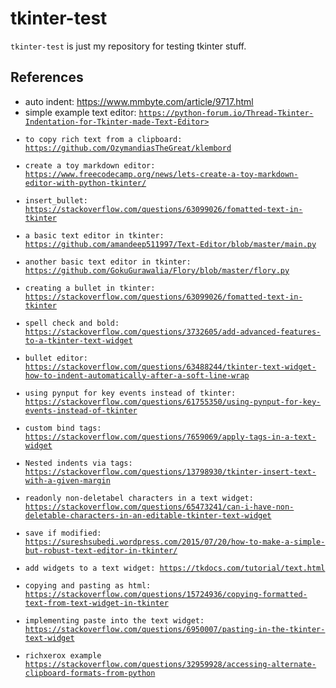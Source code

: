 # tkinter-test

``tkinter-test`` is just my repository for testing tkinter stuff.

## References
* auto indent: <https://www.mmbyte.com/article/9717.html>
* simple example text editor: <code >https://python-forum.io/Thread-Tkinter-Indentation-for-Tkinter-made-Text-Editor>
* to copy rich text from a clipboard: <https://github.com/OzymandiasTheGreat/klembord>
* create a toy markdown editor: <https://www.freecodecamp.org/news/lets-create-a-toy-markdown-editor-with-python-tkinter/>
* insert_bullet: <https://stackoverflow.com/questions/63099026/fomatted-text-in-tkinter>
* a basic text editor in tkinter: <https://github.com/amandeep511997/Text-Editor/blob/master/main.py>
* another basic text editor in tkinter: <https://github.com/GokuGurawalia/Flory/blob/master/flory.py>
* creating a bullet in tkinter: <https://stackoverflow.com/questions/63099026/fomatted-text-in-tkinter>
* spell check and bold: <https://stackoverflow.com/questions/3732605/add-advanced-features-to-a-tkinter-text-widget>
* bullet editor: <https://stackoverflow.com/questions/63488244/tkinter-text-widget-how-to-indent-automatically-after-a-soft-line-wrap>
* using pynput for key events instead of tkinter: <https://stackoverflow.com/questions/61755350/using-pynput-for-key-events-instead-of-tkinter>
* custom bind tags: <https://stackoverflow.com/questions/7659069/apply-tags-in-a-text-widget>
* Nested indents via tags: <https://stackoverflow.com/questions/13798930/tkinter-insert-text-with-a-given-margin>
* readonly non-deletabel characters in a text widget: <https://stackoverflow.com/questions/65473241/can-i-have-non-deletable-characters-in-an-editable-tkinter-text-widget>
* save if modified: <https://sureshsubedi.wordpress.com/2015/07/20/how-to-make-a-simple-but-robust-text-editor-in-tkinter/>
* add widgets to a text widget: <https://tkdocs.com/tutorial/text.html>
* copying and pasting as html: <https://stackoverflow.com/questions/15724936/copying-formatted-text-from-text-widget-in-tkinter>
* implementing paste into the text widget: <https://stackoverflow.com/questions/6950007/pasting-in-the-tkinter-text-widget>
* richxerox example <https://stackoverflow.com/questions/32959928/accessing-alternate-clipboard-formats-from-python>

